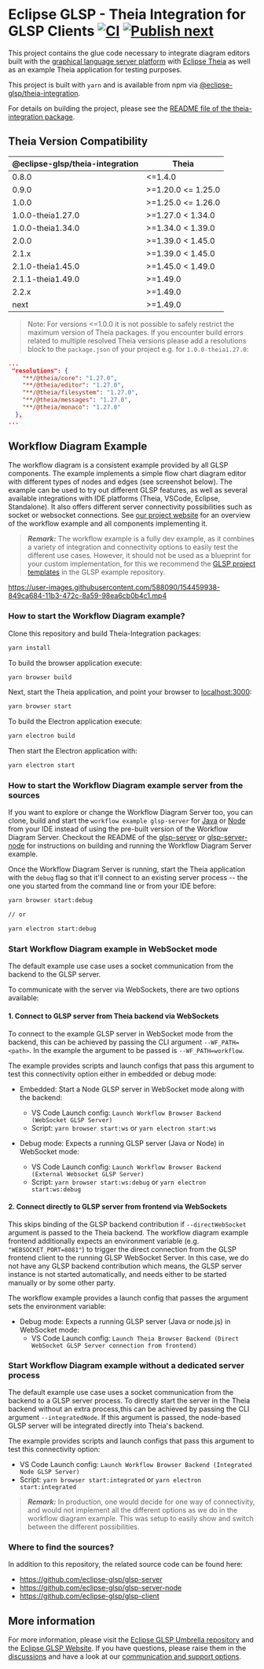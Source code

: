# Eclipse GLSP - Theia Integration for GLSP Clients [![CI](https://github.com/eclipse-glsp/glsp-theia-integration/actions/workflows/ci.yml/badge.svg)](https://github.com/eclipse-glsp/glsp-theia-integration/actions/workflows/ci.yml) [![Publish next](https://github.com/eclipse-glsp/glsp-theia-integration/actions/workflows/publish-next.yml/badge.svg)](https://github.com/eclipse-glsp/glsp-theia-integration/actions/workflows/publish-next.yml)

This project contains the glue code necessary to integrate diagram editors built with the [graphical language server platform](https://github.com/eclipse-glsp/glsp) with [Eclipse Theia](https://github.com/theia-ide/theia) as well as an example Theia application for testing purposes.

This project is built with `yarn` and is available from npm via [@eclipse-glsp/theia-integration](https://www.npmjs.com/package/@eclipse-glsp/theia-integration).

For details on building the project, please see the [README file of the theia-integration package](/packages/theia-integration/README.md).

## Theia Version Compatibility

| @eclipse-glsp/theia-integration | Theia              |
| ------------------------------- | ------------------ |
| 0.8.0                           | <=1.4.0            |
| 0.9.0                           | >=1.20.0 <= 1.25.0 |
| 1.0.0                           | >=1.25.0 <= 1.26.0 |
| 1.0.0-theia1.27.0               | >=1.27.0 < 1.34.0  |
| 1.0.0-theia1.34.0               | >=1.34.0 < 1.39.0  |
| 2.0.0                           | >=1.39.0 < 1.45.0  |
| 2.1.x                           | >=1.39.0 < 1.45.0  |
| 2.1.0-theia1.45.0               | >=1.45.0 < 1.49.0  |
| 2.1.1-theia1.49.0               | >=1.49.0           |
| 2.2.x                           | >=1.49.0           |
| next                            | >=1.49.0           |

> Note: For versions <=1.0.0 it is not possible to safely restrict the maximum version of Theia packages. If you encounter build errors related to multiple resolved Theia versions please add a resolutions block to the `package.json` of your project e.g. for `1.0.0-theia1.27.0`:

```json
...
 "resolutions": {
    "**/@theia/core": "1.27.0",
    "**/@theia/editor": "1.27.0",
    "**/@theia/filesystem": "1.27.0",
    "**/@theia/messages": "1.27.0",
    "**/@theia/monaco": "1.27.0"
  },
...
```

## Workflow Diagram Example

The workflow diagram is a consistent example provided by all GLSP components.
The example implements a simple flow chart diagram editor with different types of nodes and edges (see screenshot below).
The example can be used to try out different GLSP features, as well as several available integrations with IDE platforms (Theia, VSCode, Eclipse, Standalone).
It also offers different server connectivity possibilities such as socket or websocket connections.
See [our project website](https://www.eclipse.org/glsp/documentation/#workflowoverview) for an overview of the workflow example and all components implementing it.

> _**Remark:**_ The workflow example is a fully dev example, as it combines a variety of integration and connectivity options to easily test the different use cases. However, it should not be used as a blueprint for your custom implementation, for this we recommend the [GLSP project templates](https://github.com/eclipse-glsp/glsp-examples/tree/master/project-templates) in the GLSP example repository.

<https://user-images.githubusercontent.com/588090/154459938-849ca684-11b3-472c-8a59-98ea6cb0b4c1.mp4>

### How to start the Workflow Diagram example?

Clone this repository and build Theia-Integration packages:

```bash
yarn install
```

To build the browser application execute:

```bash
yarn browser build
```

Next, start the Theia application, and point your browser to [localhost:3000](http://localhost:3000):

```bash
yarn browser start
```

To build the Electron application execute:

```bash
yarn electron build
```

Then start the Electron application with:

```bash
yarn electron start
```

### How to start the Workflow Diagram example server from the sources

If you want to explore or change the Workflow Diagram Server too, you can clone, build and start the `workflow example glsp-server`
for [Java](https://github.com/eclipse-glsp/glsp-server#workflow-diagram-example) or [Node](https://github.com/eclipse-glsp/glsp-server#workflow-diagram-example) from your IDE instead of using the pre-built version of the Workflow Diagram Server.
Checkout the README of the [glsp-server](https://github.com/eclipse-glsp/glsp-server#how-to-start-the-workflow-diagram-example) or [glsp-server-node](https://github.com/eclipse-glsp/glsp-server-node#how-to-start-the-workflow-diagram-example) for instructions on building and running the Workflow Diagram Server example.

Once the Workflow Diagram Server is running, start the Theia application with the `debug` flag so that it'll connect to an existing server process -- the one you started from the command line or from your IDE before:

```bash
yarn browser start:debug

// or

yarn electron start:debug
```

### Start Workflow Diagram example in WebSocket mode

The default example use case uses a socket communication from the backend to the GLSP server.

To communicate with the server via WebSockets, there are two options available:

#### **1. Connect to GLSP server from Theia backend via WebSockets**

To connect to the example GLSP server in WebSocket mode from the backend, this can be achieved by passing the CLI argument `--WF_PATH=<path>`.
In the example the argument to be passed is `--WF_PATH=workflow`.

The example provides scripts and launch configs that pass this argument to test this connectivity option either in embedded or debug mode:

-   Embedded: Start a Node GLSP server in WebSocket mode along with the backend:

    -   VS Code Launch config: `Launch Workflow Browser Backend (WebSocket GLSP Server)`
    -   Script: `yarn browser start:ws` or `yarn electron start:ws`

-   Debug mode: Expects a running GLSP server (Java or Node) in WebSocket mode:
    -   VS Code Launch config: `Launch Workflow Browser Backend (External Websocket GLSP Server)`
    -   Script: `yarn browser start:ws:debug` or `yarn electron start:ws:debug`

#### **2. Connect directly to GLSP server from frontend via WebSockets**

This skips binding of the GLSP backend contribution if `--directWebSocket` argument is passed to the Theia backend.
The workflow diagram example frontend additionally expects an environment variable (e.g. `"WEBSOCKET_PORT=8081"`) to trigger the direct connection from the GLSP frontend client to the running GLSP WebSocket Server.
In this case, we do not have any GLSP backend contribution which means, the GLSP server instance is not started automatically, and needs either to be started manually or by some other party.

The workflow example provides a launch config that passes the argument sets the environment variable:

-   Debug mode: Expects a running GLSP server (Java or node.js) in WebSocket mode:
    -   VS Code Launch config: `Launch Theia Browser Backend (Direct WebSocket GLSP Server connection from frontend)`

### Start Workflow Diagram example without a dedicated server process

The default example use case uses a socket communication from the backend to a GLSP server process.
To directly start the server in the Theia backend without an extra process,this can be achieved by passing the CLI argument `--integratedNode`.
If this argument is passed, the node-based GLSP server will be integrated directly into Theia's backend.

The example provides scripts and launch configs that pass this argument to test this connectivity option:

-   VS Code Launch config: `Launch Workflow Browser Backend (Integrated Node GLSP Server)`
-   Script: `yarn browser start:integrated` or `yarn electron start:integrated`

> _**Remark:**_ In production, one would decide for one way of connectivity, and would not implement all the different options as we do in the workflow diagram example. This was setup to easily show and switch between the different possibilities.

### Where to find the sources?

In addition to this repository, the related source code can be found here:

-   <https://github.com/eclipse-glsp/glsp-server>
-   <https://github.com/eclipse-glsp/glsp-server-node>
-   <https://github.com/eclipse-glsp/glsp-client>

## More information

For more information, please visit the [Eclipse GLSP Umbrella repository](https://github.com/eclipse-glsp/glsp) and the [Eclipse GLSP Website](https://www.eclipse.org/glsp/).
If you have questions, please raise them in the [discussions](https://github.com/eclipse-glsp/glsp/discussions) and have a look at our [communication and support options](https://www.eclipse.org/glsp/contact/).
